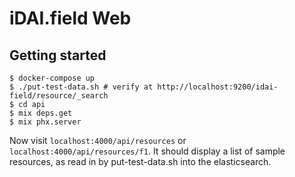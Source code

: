 # iDAI.field Web

## Getting started

```
$ docker-compose up
$ ./put-test-data.sh # verify at http://localhost:9200/idai-field/resource/_search
$ cd api
$ mix deps.get
$ mix phx.server 
```

Now visit `localhost:4000/api/resources` or `localhost:4000/api/resources/f1`. It should display a list of sample resources,
as read in by put-test-data.sh into the elasticsearch.

